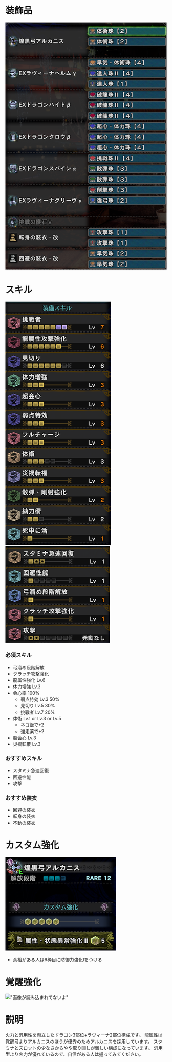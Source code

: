 # 装飾品
!["画像が読み込まれてないよ"](/images/14_3_5_jewels.png)


# スキル
!["画像が読み込まれてないよ"](/images/14_3_5_skills_1.png) !["画像が読み込まれてないよ"](/images/14_3_5_skills_2.png)

### 必須スキル
- 弓溜め段階解放
- クラッチ攻撃強化
- 龍属性強化 Lv.6
- 体力増強 Lv.3
- 会心率 100%
  - 弱点特効 Lv.3 50%
  - 見切り Lv.5 30%
  - 挑戦者 Lv.7 20%
- 体術 Lv.1 or Lv.3 or Lv.5
  - ネコ飯で+2
  - 強走薬で+2
- 超会心 Lv.3
- 災禍転覆 Lv.3

### おすすめスキル
- スタミナ急速回復
- 回避性能
- 攻撃

### おすすめ装衣
- 回避の装衣
- 転身の装衣
- 不動の装衣


# カスタム強化
!["画像が読み込まれてないよ"](/images/14_3_5_augmentations.png)

- 余裕がある人は6枠目に防御力強化Ⅰをつける


# 覚醒強化
!["画像が読み込まれてないよ"](/images/14_3_5_awakened_abilities.png)


# 説明
火力と汎用性を両立したドラゴン3部位+ラヴィーナ2部位構成です。
龍属性は覚醒弓よりアルカニスのほうが優秀のためアルカニスを採用しています。
スタミナとスロットの少なさからやや取り回しが難しい構成になっています。
汎用型より火力が優れているので、自信がある人は握ってみてください。
